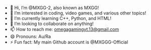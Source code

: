 - 👋 Hi, I’m @MXGG-2, also known as MXGG!
- 👀 I’m interested in coding, video games, and various other topics!
- 🌱 I’m currently learning C++, Python, and HTML!
- 💞️ I’m looking to collaborate on anything!
- 📫 How to reach me: omegagamingyt.13@gmail.com
- 😄 Pronouns: Au/Ra
- ⚡ Fun fact: My main Github account is @MXGGG-Official

<!---
MXGG-2/MXGG-2 is a ✨ special ✨ repository because its `README.md` (this file) appears on your GitHub profile.
You can click the Preview link to take a look at your changes.
--->
